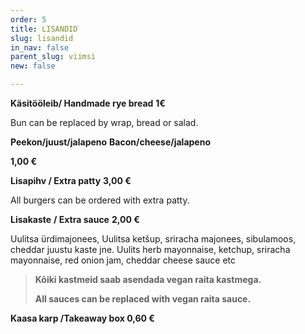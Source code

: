 ```yaml
---
order: 5
title: LISANDID
slug: lisandid
in_nav: false
parent_slug: viimsi
new: false

---
```

<span class="special"></span>**Käsitööleib/ Handmade rye bread** **1€**

Bun can be replaced by wrap, bread or salad.

**Peekon/juust/jalapeno**   **Bacon/cheese/jalapeno**

**1,00 €**

<span class="special"></span>**Lisapihv / Extra patty**  **3,00 €**

All burgers can be ordered with extra patty.

**Lisakaste** **/ Extra sauce** **2,00 €**

<span class="koostis">Uulitsa ürdimajonees, Uulitsa ketšup, sriracha majonees, sibulamoos, cheddar juustu kaste jne. Uulits herb mayonnaise, ketchup, sriracha mayonnaise, red onion jam, cheddar cheese sauce etc

<span class="vege"></span><span class="vegan">

> **Kõiki kastmeid saab asendada vegan raita kastmega.**
>
> **All sauces can be replaced with vegan raita sauce.**

**Kaasa karp /Takeaway box  0,60 €**